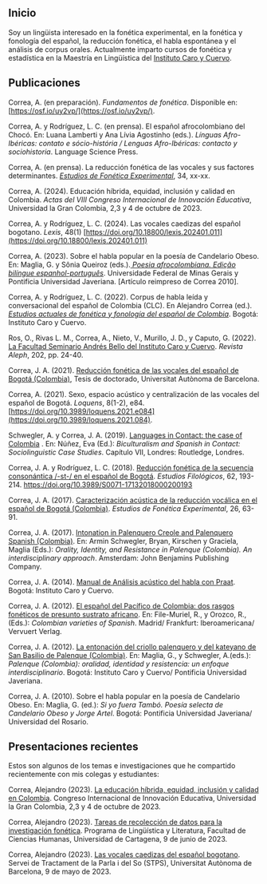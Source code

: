 ## Inicio

Soy un lingüista interesado en la fonética experimental, en la fonética y fonología del español, la reducción fonética, el habla espontánea y el análisis de corpus orales. Actualmente imparto cursos de fonética y estadística en la Maestría en Lingüística del [Instituto Caro y Cuervo](https://www.caroycuervo.gov.co/).



## Publicaciones

Correa, A. (en preparación). _Fundamentos de fonética_. Disponible en: [https://osf.io/uy2vp/](https://osf.io/uy2vp/).

Correa, A. y Rodríguez, L. C. (en prensa). El español afrocolombiano del Chocó. En: Luana Lamberti y Ana Lívia Agostinho (eds.). _Línguas Afro-Ibéricas: contato e sócio-história / Lenguas Afro-Ibéricas: contacto y sociohistoria_. Language Science Press.

Correa, A. (en prensa). La reducción fonética de las vocales y sus factores determinantes. [_Estudios de Fonética Experimental_](https://www.ub.edu/journalofexperimentalphonetics/), 34, xx-xx.

Correa, A. (2024). Educación híbrida, equidad, inclusión y calidad en Colombia. _Actas del VIII Congreso Internacional de Innovación Educativa_, Universidad la Gran Colombia, 2,3 y 4 de octubre de 2023.

Correa, A. y Rodríguez, L. C. (2024). Las vocales caedizas del español bogotano. _Lexis_, 48(1) [https://doi.org/10.18800/lexis.202401.011](https://doi.org/10.18800/lexis.202401.011)

Correa, A. (2023). Sobre el habla popular en la poesía de Candelario Obeso. En: Maglia, G. y Sônia Queiroz (eds.).[ _Poesia afrocolombiana. Edição bilíngue espanhol-português_](https://www.editoraufmg.com.br/#/pages/ebook/998). Universidade Federal de Minas Gerais y Pontificia Universidad Javeriana. [Artículo reimpreso de Correa 2010].

Correa, A. y Rodríguez, L. C. (2022). Corpus de habla leída y conversacional del español de Colombia (CLC). En Alejandro Correa (ed.). [_Estudios actuales de fonética y fonología del español de Colombia_](https://selloeditorial.caroycuervo.gov.co/documentos/EstudiosActualesDeFonetica.pdf). Bogotá: Instituto Caro y Cuervo.

Ros, O., Rivas L. M., Correa, A., Nieto, V., Murillo, J. D., y Caputo, G. (2022). [La Facultad Seminario Andrés Bello del Instituto Caro y Cuervo](https://www.revistaaleph.com.co/images/ediciones_pdf/Revista_Aleph-202.pdf). _Revista Aleph_, 202, pp. 24-40.

Correa, J. A. (2021). [Reducción fonética de las vocales del español de Bogotá (Colombia)](https://portalrecerca.uab.cat/es/studentTheses/reducci%C3%B3n-fon%C3%A9tica-de-las-vocales-del-espa%C3%B1ol-de-bogot%C3%A1-colombia), Tesis de doctorado, Universitat Autònoma de Barcelona.

Correa, A. (2021). Sexo, espacio acústico y centralización de las vocales del español de Bogotá. _Loquens_, 8(1-2), e84. [https://doi.org/10.3989/loquens.2021.e084](https://doi.org/10.3989/loquens.2021.084).

Schwegler, A. y Correa, J. A. (2019). [Languages in Contact: the case of Colombia](https://www.taylorfrancis.com/chapters/edit/10.4324/9781315100357-8/languages-contact-armin-schwegler-jos%C3%A9-alejandro-correa) . En: Núñez, Eva (Ed.): _Biculturalism and Spanish in Contact: Sociolinguistic Case Studies_. Capítulo VII, Londres: Routledge, Londres.

Correa, J. A. y Rodríguez, L. C. (2018). [Reducción fonética de la secuencia consonántica /-st-/ en el español de Bogotá](https://dx.doi.org/10.4067/S0071-17132018000200193). _Estudios Filológicos_, 62, 193-214. https://doi.org/10.3989/S0071-17132018000200193

Correa, J. A. (2017). [Caracterización acústica de la reducción vocálica en el español de Bogotá (Colombia)](https://www.ub.edu/journalofexperimentalphonetics/pdf-articles/XXVI-06-JACorrea.pdf). _Estudios de Fonética Experimental_, 26, 63-91.

Correa, J. A. (2017). [Intonation in Palenquero Creole and Palenquero Spanish (Colombia)](https://benjamins.com/catalog/coll.54.06cor). En: Armin Schwegler, Bryan, Kirschen y Graciela, Maglia (Eds.): _Orality, Identity, and Resistance in Palenque (Colombia). An interdisciplinary approach_. Amsterdam: John Benjamins Publishing Company.

Correa, J. A. (2014). [Manual de Análisis acústico del habla con Praat](http://bibliotecadigital.caroycuervo.gov.co/998/). Bogotá: Instituto Caro y Cuervo.

Correa, J. A. (2012). [El español del Pacífico de Colombia: dos rasgos fonéticos de presunto sustrato africano](https://doi.org/10.31819/9783954870196). En: File-Muriel, R., y Orozco, R., (Eds.): _Colombian varieties of Spanish_. Madrid/ Frankfurt: Iberoamericana/ Vervuert Verlag.

Correa, J. A. (2012). [La entonación del criollo palenquero y del kateyano de San Basilio de Palenque (Colombia)](http://bibliotecadigital.caroycuervo.gov.co/918/). En: Maglia, G., y Schwegler, A.(eds.): _Palenque (Colombia): oralidad, identidad y resistencia: un enfoque interdisciplinario_. Bogotá: Instituto Caro y Cuervo/ Pontificia Universidad Javeriana.

Correa, J. A. (2010). Sobre el habla popular en la poesía de Candelario Obeso. En: Maglia, G. (ed.): _Si yo fuera Tambó. Poesía selecta de Candelario Obeso y Jorge Artel_. Bogotá: Pontificia Universidad Javeriana/ Universidad del Rosario.

## Presentaciones recientes

Estos son algunos de los temas e investigaciones que he compartido recientemente con mis colegas y estudiantes:

Correa, Alejandro (2023). [La educación híbrida, equidad, inclusión y calidad en Colombia](https://jacorread.github.io/docs/eduhibrida/eduhibrida.html#/title-slide). Congreso Internacional de Innovación Educativa, Universidad la Gran Colombia, 2,3 y 4 de octubre de 2023. 

Correa, Alejandro (2023). [Tareas de recolección de datos para la investigación fonética](https://jacorread.github.io/docs/speechdata/speechdata.html#/title-slide). Programa de Lingüística y Literatura, Facultad de Ciencias Humanas, Universidad de Cartagena, 9 de junio de 2023.

Correa, Alejandro (2023). [Las vocales caedizas del español bogotano](https://jacorread.github.io/docs/afonas.html#/title-slide). Servei de Tractament de la Parla i del So (STPS), Universitat Autònoma de Barcelona, 9 de mayo de 2023.


